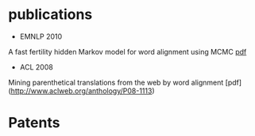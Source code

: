 # publications
- EMNLP 2010

A fast fertility hidden Markov model for word alignment using MCMC [pdf](https://dl.acm.org/citation.cfm?id=1870716)

- ACL 2008

Mining parenthetical translations from the web by word alignment [pdf] (http://www.aclweb.org/anthology/P08-1113)


# Patents
